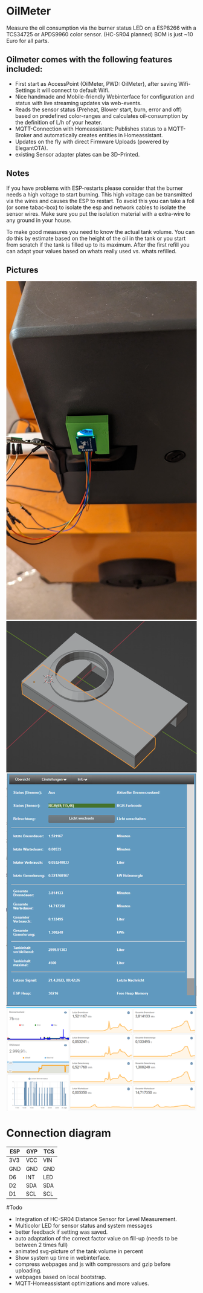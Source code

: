 # OilMeter

Measure the oil consumption via the burner status LED on a ESP8266 with a TCS34725 or APDS9960 color sensor. (HC-SR04 planned)
BOM is just ~10 Euro for all parts. 

## Oilmeter comes with the following features included:
- First start as AccessPoint (OilMeter, PWD: OilMeter), after saving Wifi-Settings it will connect to default Wifi.
- Nice handmade and Mobile-friendly Webinterface for configuration and status with live streaming updates via web-events.
- Reads the sensor status (Preheat, Blower start, burn, error and off) based on predefined color-ranges and calculates oil-consumption
  by the definition of L/h of your heater.
- MQTT-Connection with Homeassistant: Publishes status to a MQTT-Broker and automatically creates entities in Homeassistant.
- Updates on the fly with direct Firmware Uploads (powered by ElegantOTA).
- existing Sensor adapter plates can be 3D-Printed.

## Notes

If you have problems with ESP-restarts please consider that the burner needs a high voltage to start burning.
This high voltage can be transmitted via the wires and causes the ESP to restart. To avoid this you can take a foil
(or some tabac-box) to isolate the esp and network cables to isolate the sensor wires. Make sure you put the isolation material with
a extra-wire to any ground in your house.

To make good measures you need to know the actual tank volume. You can do this by estimate based on the height of the oil in the tank
or you start from scratch if the tank is filled up to its maximum. After the first refill you can adapt your values based on whats 
really used vs. whats refilled.

## Pictures

![Installation](Pictures/Installation.jpg)
![3D Model](Pictures/Adapter_Plate.png)
![Webinterface](Pictures/Webinterface.png)
![Homeassistant](Pictures/HassIO.png)

# Connection diagram

| ESP   | GYP | TCS |
| ----- | --- | --- |
| 3V3   | VCC | VIN |
| GND   | GND | GND |
| D6    | INT | LED |
| D2    | SDA | SDA |
| D1    | SCL | SCL |

#Todo

- Integration of HC-SR04 Distance Sensor for Level Measurement.
- Multicolor LED for sensor status and system messages
- better feedback if setting was saved.
- auto adaptation of the correct factor value on fill-up (needs to be between 2 times full)
- animated svg-picture of the tank volume in percent
- Show system up time in webinterface.
- compress webpages and js with compressors and gzip before uploading.
- webpages based on local bootstrap.
- MQTT-Homeassistant optimizations and more values.
  

